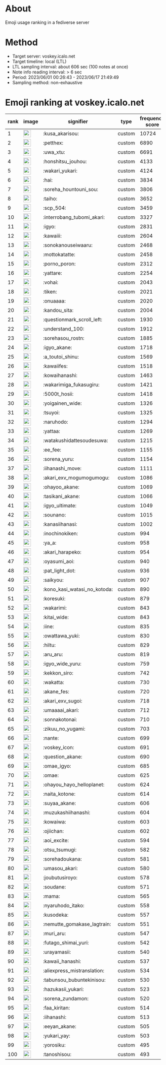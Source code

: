 # About
Emoji usage ranking in a fediverse server

# Method
- Target server: voskey.icalo.net
- Target timeline: local (LTL)
- LTL sampling interval: about 606 sec (100 notes at once)
- Note info reading interval: > 6 sec
- Period: 2023/06/01 00:26:43 - 2023/06/17 21:49:49 
- Sampling method: non-exhaustive

# Emoji ranking at voskey.icalo.net

|rank|image|signifier|type|frequency score|
|----|----|----|----|----|
|1|<img height="24" src="https://voskey.icalo.net/emoji/kusa_akarisou.webp">|:kusa_akarisou:|custom|10724|
|2|<img height="24" src="https://voskey.icalo.net/emoji/petthex.webp">|:petthex:|custom|6890|
|3|<img height="24" src="https://voskey.icalo.net/emoji/uwa_xtu.webp">|:uwa_xtu:|custom|6691|
|4|<img height="24" src="https://voskey.icalo.net/emoji/honshitsu_jouhou.webp">|:honshitsu_jouhou:|custom|4133|
|5|<img height="24" src="https://voskey.icalo.net/emoji/wakari_yukari.webp">|:wakari_yukari:|custom|4124|
|6|<img height="24" src="https://voskey.icalo.net/emoji/hai.webp">|:hai:|custom|3834|
|7|<img height="24" src="https://voskey.icalo.net/emoji/soreha_hountouni_sou.webp">|:soreha_hountouni_sou:|custom|3806|
|8|<img height="24" src="https://voskey.icalo.net/emoji/taiho.webp">|:taiho:|custom|3652|
|9|<img height="24" src="https://voskey.icalo.net/emoji/scp_504.webp">|:scp_504:|custom|3459|
|10|<img height="24" src="https://voskey.icalo.net/emoji/interrobang_tubomi_akari.webp">|:interrobang_tubomi_akari:|custom|3327|
|11|<img height="24" src="https://voskey.icalo.net/emoji/igyo.webp">|:igyo:|custom|2831|
|12|<img height="24" src="https://voskey.icalo.net/emoji/kawaiii.webp">|:kawaiii:|custom|2604|
|13|<img height="24" src="https://voskey.icalo.net/emoji/sonokanouseiwaaru.webp">|:sonokanouseiwaaru:|custom|2468|
|14|<img height="24" src="https://voskey.icalo.net/emoji/mottokatatte.webp">|:mottokatatte:|custom|2458|
|15|<img height="24" src="https://voskey.icalo.net/emoji/porno_poron.webp">|:porno_poron:|custom|2312|
|16|<img height="24" src="https://voskey.icalo.net/emoji/yattare.webp">|:yattare:|custom|2254|
|17|<img height="24" src="https://voskey.icalo.net/emoji/vohai.webp">|:vohai:|custom|2043|
|18|<img height="24" src="https://voskey.icalo.net/emoji/tiken.webp">|:tiken:|custom|2021|
|19|<img height="24" src="https://voskey.icalo.net/emoji/onuaaaa.webp">|:onuaaaa:|custom|2020|
|20|<img height="24" src="https://voskey.icalo.net/emoji/kandou_sita.webp">|:kandou_sita:|custom|2004|
|21|<img height="24" src="https://voskey.icalo.net/emoji/questionmark_scroll_left.webp">|:questionmark_scroll_left:|custom|1930|
|22|<img height="24" src="https://voskey.icalo.net/emoji/understand_100.webp">|:understand_100:|custom|1912|
|23|<img height="24" src="https://voskey.icalo.net/emoji/sorehasou_rostn.webp">|:sorehasou_rostn:|custom|1885|
|24|<img height="24" src="https://voskey.icalo.net/emoji/igyo_akane.webp">|:igyo_akane:|custom|1718|
|25|<img height="24" src="https://voskey.icalo.net/emoji/a_toutoi_shinu.webp">|:a_toutoi_shinu:|custom|1569|
|26|<img height="24" src="https://voskey.icalo.net/emoji/kawaiifes.webp">|:kawaiifes:|custom|1518|
|27|<img height="24" src="https://voskey.icalo.net/emoji/kowaihanashi.webp">|:kowaihanashi:|custom|1463|
|28|<img height="24" src="https://voskey.icalo.net/emoji/wakarimiga_fukasugiru.webp">|:wakarimiga_fukasugiru:|custom|1421|
|29|<img height="24" src="https://voskey.icalo.net/emoji/5000t_hosii.webp">|:5000t_hosii:|custom|1418|
|30|<img height="24" src="https://voskey.icalo.net/emoji/yoigainen_wide.webp">|:yoigainen_wide:|custom|1326|
|31|<img height="24" src="https://voskey.icalo.net/emoji/tsuyoi.webp">|:tsuyoi:|custom|1325|
|32|<img height="24" src="https://voskey.icalo.net/emoji/naruhodo.webp">|:naruhodo:|custom|1294|
|33|<img height="24" src="https://voskey.icalo.net/emoji/yattaa.webp">|:yattaa:|custom|1269|
|34|<img height="24" src="https://voskey.icalo.net/emoji/watakushidattesoudesuwa.webp">|:watakushidattesoudesuwa:|custom|1215|
|35|<img height="24" src="https://voskey.icalo.net/emoji/ee_fee.webp">|:ee_fee:|custom|1155|
|36|<img height="24" src="https://voskey.icalo.net/emoji/sorena_yuru.webp">|:sorena_yuru:|custom|1154|
|37|<img height="24" src="https://voskey.icalo.net/emoji/iihanashi_move.webp">|:iihanashi_move:|custom|1111|
|38|<img height="24" src="https://voskey.icalo.net/emoji/akari_exv_mogumogumogu.webp">|:akari_exv_mogumogumogu:|custom|1086|
|39|<img height="24" src="https://voskey.icalo.net/emoji/ohayoo_akane.webp">|:ohayoo_akane:|custom|1069|
|40|<img height="24" src="https://voskey.icalo.net/emoji/tasikani_akane.webp">|:tasikani_akane:|custom|1066|
|41|<img height="24" src="https://voskey.icalo.net/emoji/igyo_ultimate.webp">|:igyo_ultimate:|custom|1049|
|42|<img height="24" src="https://voskey.icalo.net/emoji/sounano.webp">|:sounano:|custom|1015|
|43|<img height="24" src="https://voskey.icalo.net/emoji/kanasiihanasi.webp">|:kanasiihanasi:|custom|1002|
|44|<img height="24" src="https://voskey.icalo.net/emoji/inochinokiken.webp">|:inochinokiken:|custom|994|
|45|<img height="24" src="https://voskey.icalo.net/emoji/ya_a.webp">|:ya_a:|custom|958|
|46|<img height="24" src="https://voskey.icalo.net/emoji/akari_harapeko.webp">|:akari_harapeko:|custom|954|
|47|<img height="24" src="https://voskey.icalo.net/emoji/oyasumi_aoi.webp">|:oyasumi_aoi:|custom|940|
|48|<img height="24" src="https://voskey.icalo.net/emoji/pat_light_dot.webp">|:pat_light_dot:|custom|936|
|49|<img height="24" src="https://voskey.icalo.net/emoji/saikyou.webp">|:saikyou:|custom|907|
|50|<img height="24" src="https://voskey.icalo.net/emoji/kono_kasi_watasi_no_kotoda.webp">|:kono_kasi_watasi_no_kotoda:|custom|890|
|51|<img height="24" src="https://voskey.icalo.net/emoji/koresuki.webp">|:koresuki:|custom|879|
|52|<img height="24" src="https://voskey.icalo.net/emoji/wakarimi.webp">|:wakarimi:|custom|843|
|53|<img height="24" src="https://voskey.icalo.net/emoji/kitai_wide.webp">|:kitai_wide:|custom|843|
|54|<img height="24" src="https://voskey.icalo.net/emoji/iine.webp">|:iine:|custom|835|
|55|<img height="24" src="https://voskey.icalo.net/emoji/owattawa_yuki.webp">|:owattawa_yuki:|custom|830|
|56|<img height="24" src="https://voskey.icalo.net/emoji/hiltu.webp">|:hiltu:|custom|829|
|57|<img height="24" src="https://voskey.icalo.net/emoji/aru_aru.webp">|:aru_aru:|custom|819|
|58|<img height="24" src="https://voskey.icalo.net/emoji/igyo_wide_yuru.webp">|:igyo_wide_yuru:|custom|759|
|59|<img height="24" src="https://voskey.icalo.net/emoji/kekkon_siro.webp">|:kekkon_siro:|custom|742|
|60|<img height="24" src="https://voskey.icalo.net/emoji/wakatta.webp">|:wakatta:|custom|730|
|61|<img height="24" src="https://voskey.icalo.net/emoji/akane_fes.webp">|:akane_fes:|custom|720|
|62|<img height="24" src="https://voskey.icalo.net/emoji/akari_exv_sugoi.webp">|:akari_exv_sugoi:|custom|718|
|63|<img height="24" src="https://voskey.icalo.net/emoji/umaaaai_akari.webp">|:umaaaai_akari:|custom|712|
|64|<img height="24" src="https://voskey.icalo.net/emoji/sonnakotonai.webp">|:sonnakotonai:|custom|710|
|65|<img height="24" src="https://voskey.icalo.net/emoji/zikuu_no_yugami.webp">|:zikuu_no_yugami:|custom|703|
|66|<img height="24" src="https://voskey.icalo.net/emoji/nante.webp">|:nante:|custom|699|
|67|<img height="24" src="https://voskey.icalo.net/emoji/voskey_icon.webp">|:voskey_icon:|custom|691|
|68|<img height="24" src="https://voskey.icalo.net/emoji/question_akane.webp">|:question_akane:|custom|690|
|69|<img height="24" src="https://voskey.icalo.net/emoji/omae_igyo.webp">|:omae_igyo:|custom|685|
|70|<img height="24" src="https://voskey.icalo.net/emoji/omae.webp">|:omae:|custom|625|
|71|<img height="24" src="https://voskey.icalo.net/emoji/ohayou_hayo_helloplanet.webp">|:ohayou_hayo_helloplanet:|custom|624|
|72|<img height="24" src="https://voskey.icalo.net/emoji/naita_kotone.webp">|:naita_kotone:|custom|614|
|73|<img height="24" src="https://voskey.icalo.net/emoji/suyaa_akane.webp">|:suyaa_akane:|custom|606|
|74|<img height="24" src="https://voskey.icalo.net/emoji/muzukashiihanashi.webp">|:muzukashiihanashi:|custom|604|
|75|<img height="24" src="https://voskey.icalo.net/emoji/kowaiwa.webp">|:kowaiwa:|custom|603|
|76|<img height="24" src="https://voskey.icalo.net/emoji/ojiichan.webp">|:ojiichan:|custom|602|
|77|<img height="24" src="https://voskey.icalo.net/emoji/aoi_excite.webp">|:aoi_excite:|custom|594|
|78|<img height="24" src="https://voskey.icalo.net/emoji/otsu_tsumugi.webp">|:otsu_tsumugi:|custom|582|
|79|<img height="24" src="https://voskey.icalo.net/emoji/sorehadoukana.webp">|:sorehadoukana:|custom|581|
|80|<img height="24" src="https://voskey.icalo.net/emoji/umasou_akari.webp">|:umasou_akari:|custom|580|
|81|<img height="24" src="https://voskey.icalo.net/emoji/joubutusiroyo.webp">|:joubutusiroyo:|custom|578|
|82|<img height="24" src="https://voskey.icalo.net/emoji/soudane.webp">|:soudane:|custom|571|
|83|<img height="24" src="https://voskey.icalo.net/emoji/mama.webp">|:mama:|custom|565|
|84|<img height="24" src="https://voskey.icalo.net/emoji/nyaruhodo_itako.webp">|:nyaruhodo_itako:|custom|558|
|85|<img height="24" src="https://voskey.icalo.net/emoji/kusodeka.webp">|:kusodeka:|custom|557|
|86|<img height="24" src="https://voskey.icalo.net/emoji/nemutte_gomakase_lagtrain.webp">|:nemutte_gomakase_lagtrain:|custom|551|
|87|<img height="24" src="https://voskey.icalo.net/emoji/muri_aru.webp">|:muri_aru:|custom|547|
|88|<img height="24" src="https://voskey.icalo.net/emoji/futago_shimai_yuri.webp">|:futago_shimai_yuri:|custom|542|
|89|<img height="24" src="https://voskey.icalo.net/emoji/urayamasii.webp">|:urayamasii:|custom|540|
|90|<img height="24" src="https://voskey.icalo.net/emoji/kawaii_hanashi.webp">|:kawaii_hanashi:|custom|537|
|91|<img height="24" src="https://voskey.icalo.net/emoji/aliexpress_mistranslation.webp">|:aliexpress_mistranslation:|custom|534|
|92|<img height="24" src="https://voskey.icalo.net/emoji/tabunsou_bubuntekinisou.webp">|:tabunsou_bubuntekinisou:|custom|530|
|93|<img height="24" src="https://voskey.icalo.net/emoji/hazukasii_yukari.webp">|:hazukasii_yukari:|custom|523|
|94|<img height="24" src="https://voskey.icalo.net/emoji/sorena_zundamon.webp">|:sorena_zundamon:|custom|520|
|95|<img height="24" src="https://voskey.icalo.net/emoji/faa_kiritan.webp">|:faa_kiritan:|custom|514|
|96|<img height="24" src="https://voskey.icalo.net/emoji/iihanashi.webp">|:iihanashi:|custom|513|
|97|<img height="24" src="https://voskey.icalo.net/emoji/eeyan_akane.webp">|:eeyan_akane:|custom|505|
|98|<img height="24" src="https://voskey.icalo.net/emoji/yukari_yay.webp">|:yukari_yay:|custom|503|
|99|<img height="24" src="https://voskey.icalo.net/emoji/yorosiku.webp">|:yorosiku:|custom|495|
|100|<img height="24" src="https://voskey.icalo.net/emoji/tanoshisou.webp">|:tanoshisou:|custom|493|
